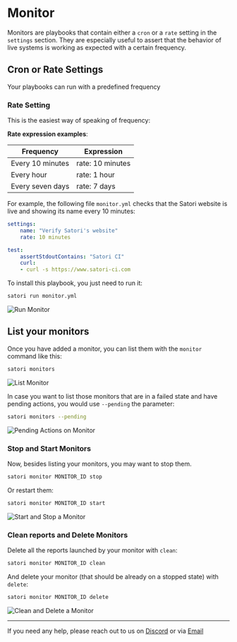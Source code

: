 # Monitor

Monitors are playbooks that contain either a `cron` or a `rate` setting in the `settings` section. They are especially useful to assert that the behavior of live systems is working as expected with a certain frequency.

## Cron or Rate Settings

Your playbooks can run with a predefined frequency

### Rate Setting

This is the easiest way of speaking of frequency:

**Rate expression examples**:

| Frequency        | Expression       |
|------------------|------------------|
| Every 10 minutes | rate: 10 minutes |
| Every hour       | rate: 1 hour     |
| Every seven days | rate: 7 days     |

For example, the following file `monitor.yml` checks that the Satori website is live and showing its name every 10 minutes:

```yml
settings:
    name: "Verify Satori's website"
    rate: 10 minutes

test:
    assertStdoutContains: "Satori CI"
    curl:
    - curl -s https://www.satori-ci.com
```

To install this playbook, you just need to run it:

```sh
satori run monitor.yml
```

![Run Monitor](img/monitor_1.png)


## List your monitors

Once you have added a monitor, you can list them with the `monitor` command like this:

```sh
satori monitors
```

![List Monitor](img/monitor_2.png)

In case you want to list those monitors that are in a failed state and have pending actions, you would use `--pending` the parameter:

```sh
satori monitors --pending
```

![Pending Actions on Monitor](img/monitor_3.png)

### Stop and Start Monitors

Now, besides listing your monitors, you may want to stop them.

```sh
satori monitor MONITOR_ID stop
```

Or restart them:

```sh
satori monitor MONITOR_ID start
```

![Start and Stop a Monitor](img/monitor_4.png)

### Clean reports and Delete Monitors

Delete all the reports launched by your monitor with `clean`:

```sh
satori monitor MONITOR_ID clean
```

And delete your monitor (that should be already on a stopped state) with `delete`:

```sh
satori monitor MONITOR_ID delete
```

![Clean and Delete a Monitor](img/monitor_5.png)

---

If you need any help, please reach out to us on [Discord](https://discord.gg/NJHQ4MwYtt) or via [Email](mailto:support@satori-ci.com)
